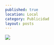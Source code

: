 ```yaml
---
published: true
location: Local
category: Publicidad
layout: posts
---
```


![](http://i.imgur.com/7tCHqI4m.jpg)
